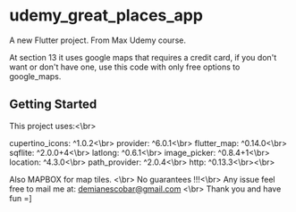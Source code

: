 # udemy_great_places_app

A new Flutter project. From Max Udemy course.

At section 13 it uses google maps that requires a credit card, if you don't want or don't have one, use this code with 
only free options to google_maps.

## Getting Started

This project uses:<\br>

  cupertino_icons: ^1.0.2<\br>
  provider: ^6.0.1<\br>
  flutter_map: ^0.14.0<\br>
  sqflite: ^2.0.0+4<\br>
  latlong: ^0.6.1<\br>
  image_picker: ^0.8.4+1<\br>
  location: ^4.3.0<\br>
  path_provider: ^2.0.4<\br>
  http: ^0.13.3<\br><\br>
  
  Also MAPBOX for map tiles.
<\br>
No guarantees !!!<\br>
Any issue feel free to mail me at: demianescobar@gmail.com
<\br>
Thank you and have fun =]
